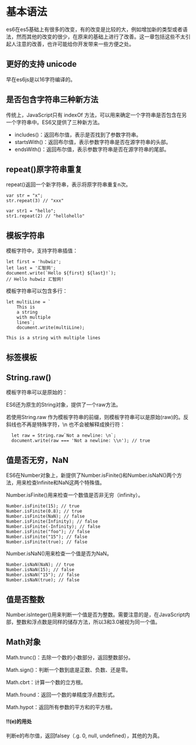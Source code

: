 # 基本语法

es6在es5基础上有很多的改变，有的改变是比较的大，例如增加新的类型或者语法，然而其他的改变的很少，在原来的基础上进行了改善。这一章包括这些不太引起人注意的改善，也许可能给你开发带来一些方便之处。

## 更好的支持 unicode

早在es6js是以16字符编译的。

## 是否包含字符串三种新方法

传统上，JavaScript只有 indexOf 方法，可以用来确定一个字符串是否包含在另一个字符串中。ES6又提供了三种新方法。

+ includes()：返回布尔值，表示是否找到了参数字符串。
+ startsWith()：返回布尔值，表示参数字符串是否在源字符串的头部。
+ endsWith()：返回布尔值，表示参数字符串是否在源字符串的尾部。

## repeat()原字符串重复

repeat()返回一个新字符串，表示将原字符串重复n次。

```
var str = "x";
str.repeat(3) // "xxx"
 
var str1 = "hello";
str1.repeat(2) // "hellohello"
```

## 模板字符串

模板字符中，支持字符串插值：

```
let first = 'hubwiz';
let last = '汇智网';
document.write(`Hello ${first} ${last}!`);
// Hello hubwiz 汇智网!
```

模板字符串可以包含多行：

```
let multiLine = `
    This is
    a string
    with multiple
    lines`;
    document.write(multiLine);  

This is a string with multiple lines    

```    

## 标签模板

## String.raw()

模板字符串可以是原始的：

ES6还为原生的String对象，提供了一个raw方法。

若使用String.raw 作为模板字符串的前缀，则模板字符串可以是原始(raw)的。反斜线也不再是特殊字符，\n 也不会被解释成换行符：

```
  let raw = String.raw`Not a newline: \n`;
  document.write(raw === 'Not a newline: \\n'); // true
```

## 值是否无穷，NaN

ES6在Number对象上，新提供了Number.isFinite()和Number.isNaN()两个方法，用来检查Infinite和NaN这两个特殊值。

Number.isFinite()用来检查一个数值是否非无穷（infinity）。

```
Number.isFinite(15); // true
Number.isFinite(0.8); // true
Number.isFinite(NaN); // false
Number.isFinite(Infinity); // false
Number.isFinite(-Infinity); // false
Number.isFinite("foo"); // false
Number.isFinite("15"); // false
Number.isFinite(true); // false
```

Number.isNaN()用来检查一个值是否为NaN。

```
Number.isNaN(NaN); // true
Number.isNaN(15); // false
Number.isNaN("15"); // false
Number.isNaN(true); // false
```

## 值是否整数

Number.isInteger()用来判断一个值是否为整数。需要注意的是，在JavaScript内部，整数和浮点数是同样的储存方法，所以3和3.0被视为同一个值。

## Math对象

Math.trunc()：去除一个数的小数部分，返回整数部分。

Math.sign()：判断一个数到底是正数、负数、还是零。

Math.cbrt：计算一个数的立方根。

Math.fround：返回一个数的单精度浮点数形式。

Math.hypot：返回所有参数的平方和的平方根。




#### !!(e)的用处

判断e的布尔值，返回falsey（.g. 0, null, undefined），其他的为真。


